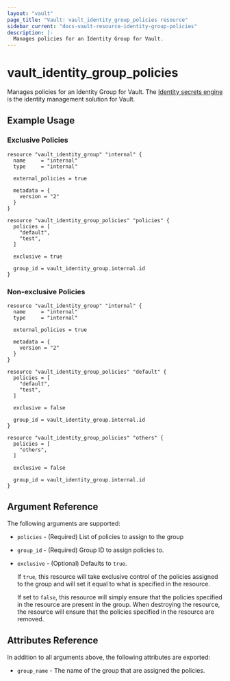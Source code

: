```yaml
---
layout: "vault"
page_title: "Vault: vault_identity_group_policies resource"
sidebar_current: "docs-vault-resource-identity-group-policies"
description: |-
  Manages policies for an Identity Group for Vault.
---
```


# vault\_identity\_group\_policies

Manages policies for an Identity Group for Vault. The [Identity secrets engine](https://www.vaultproject.io/docs/secrets/identity/index.html) is the identity management solution for Vault.

## Example Usage

### Exclusive Policies

```hcl
resource "vault_identity_group" "internal" {
  name     = "internal"
  type     = "internal"

  external_policies = true

  metadata = {
    version = "2"
  }
}

resource "vault_identity_group_policies" "policies" {
  policies = [
    "default",
    "test",
  ]

  exclusive = true

  group_id = vault_identity_group.internal.id
}
```

### Non-exclusive Policies

```hcl
resource "vault_identity_group" "internal" {
  name     = "internal"
  type     = "internal"

  external_policies = true

  metadata = {
    version = "2"
  }
}

resource "vault_identity_group_policies" "default" {
  policies = [
    "default",
    "test",
  ]

  exclusive = false

  group_id = vault_identity_group.internal.id
}

resource "vault_identity_group_policies" "others" {
  policies = [
    "others",
  ]

  exclusive = false

  group_id = vault_identity_group.internal.id
}
```

## Argument Reference

The following arguments are supported:

* `policies` - (Required) List of policies to assign to the group

* `group_id` - (Required) Group ID to assign policies to.

* `exclusive` - (Optional) Defaults to `true`.

    If `true`, this resource will take exclusive control of the policies assigned to the group and will set it equal to what is specified in the resource.

    If set to `false`, this resource will simply ensure that the policies specified in the resource are present in the group. When destroying the resource, the resource will ensure that the policies specified in the resource are removed.

## Attributes Reference

In addition to all arguments above, the following attributes are exported:

* `group_name` - The name of the group that are assigned the policies.
